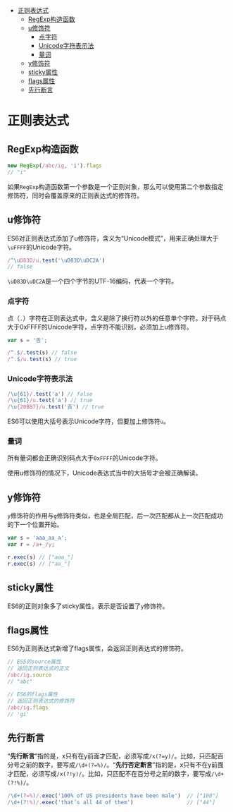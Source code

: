 
<!-- toc orderedList:0 depthFrom:1 depthTo:6 -->

* [正则表达式](#正则表达式)
    * [RegExp构造函数](#regexp构造函数)
    * [u修饰符](#u修饰符)
        * [点字符](#点字符)
        * [Unicode字符表示法](#unicode字符表示法)
        * [量词](#量词)
    * [y修饰符](#y修饰符)
    * [sticky属性](#sticky属性)
    * [flags属性](#flags属性)
    * [先行断言](#先行断言)

<!-- tocstop -->

# 正则表达式

## RegExp构造函数

```js
new RegExp(/abc/ig, 'i').flags
// "i"
```

如果`RegExp`构造函数第一个参数是一个正则对象，那么可以使用第二个参数指定修饰符，同时会覆盖原来的正则表达式的修饰符。

## u修饰符

ES6对正则表达式添加了u修饰符，含义为“Unicode模式”，用来正确处理大于`\uFFFF`的Unicode字符。

```js
/^\uD83D/u.test('\uD83D\uDC2A')
// false
```
`\uD83D\uDC2A`是一个四个字节的UTF-16编码，代表一个字符。

### 点字符

点（`.`）字符在正则表达式中，含义是除了换行符以外的任意单个字符。对于码点大于0xFFFF的Unicode字符，点字符不能识别，必须加上u修饰符。

```js
var s = '𠮷';

/^.$/.test(s) // false
/^.$/u.test(s) // true
```

### Unicode字符表示法

```js
/\u{61}/.test('a') // false
/\u{61}/u.test('a') // true
/\u{20BB7}/u.test('𠮷') // true
```

ES6可以使用大括号表示Unicode字符，但要加上修饰符`u`。

### 量词

所有量词都会正确识别码点大于`0xFFFF`的Unicode字符。

使用u修饰符的情况下，Unicode表达式当中的大括号才会被正确解读。

## y修饰符

`y`修饰符的作用与`g`修饰符类似，也是全局匹配，后一次匹配都从上一次匹配成功的下一个位置开始。

```js
var s = 'aaa_aa_a';
var r = /a+_/y;

r.exec(s) // ["aaa_"]
r.exec(s) // ["aa_"]
```

## sticky属性

ES6的正则对象多了sticky属性，表示是否设置了`y`修饰符。

## flags属性

ES6为正则表达式新增了flags属性，会返回正则表达式的修饰符。

```js
// ES5的source属性
// 返回正则表达式的正文
/abc/ig.source
// "abc"

// ES6的flags属性
// 返回正则表达式的修饰符
/abc/ig.flags
// 'gi'
```

## 先行断言

“**先行断言**”指的是，x只有在y前面才匹配，必须写成`/x(?=y)/`。比如，只匹配百分号之前的数字，要写成`/\d+(?=%)/`。“**先行否定断言**”指的是，x只有不在y前面才匹配，必须写成`/x(?!y)/`。比如，只匹配不在百分号之前的数字，要写成`/\d+(?!%)/`。

```js
/\d+(?=%)/.exec('100% of US presidents have been male')  // ["100"]
/\d+(?!%)/.exec('that’s all 44 of them')                 // ["44"]
```
